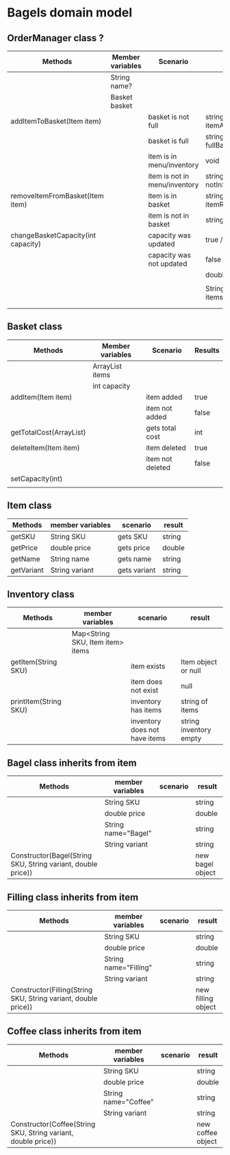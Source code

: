 # Bagels domain model 


## OrderManager class ?
| Methods                            | Member variables | Scenario                      | Result                    |
|------------------------------------|------------------|-------------------------------|---------------------------|
|                                    | String name?     |                               |                           |
|                                    | Basket basket    |                               |                           |
| addItemToBasket(Item item)         |                  | basket is not full            | string itemAddedMessage   |
|                                    |                  | basket is full                | string fullBasketMessage  |
|                                    |                  | item is in menu/inventory     | void                      |
|                                    |                  | item is not in menu/inventory | string notInStockMessage  |
| removeItemFromBasket(Item item)    |                  | item is in basket             | string itemRemovedMessage |
|                                    |                  | item is not in basket         | string errorMessage       |
| changeBasketCapacity(int capacity) |                  | capacity was updated          | true  /   string?         |
|                                    |                  | capacity was not updated      | false  /     string?      |
|                                    |                  |                               | double totalPrice         |
|                                    |                  |                               |                           |
|                                    |                  |                               | String itemsInInventory   |
|                                    |                  |                               |                           |
|                                    |                  |                               |                           |

## Basket class

| Methods                            | Member variables           | Scenario         | Results |
|------------------------------------|----------------------------|------------------|---------|
|                                    | ArrayList<Item item> items |                  |         |
|                                    | int capacity               |                  |         |
| addItem(Item item)                 |                            | item added       | true    |
|                                    |                            | item not added   | false   |
| getTotalCost(ArrayList<Item item>) |                            | gets total cost  | int     |
| deleteItem(Item item)              |                            | item deleted     | true    |
|                                    |                            | item not deleted | false   |
| setCapacity(int)                   |                            |                  |         |
|                                    |                            |                  |         |


## Item class

| Methods    | member variables | scenario     | result |
|------------|------------------|--------------|--------|
| getSKU     | String SKU       | gets SKU     | string |
| getPrice   | double price     | gets price   | double |
| getName    | String name      | gets name    | string |
| getVariant | String variant   | gets variant | string |

## Inventory class

| Methods               | member variables                 | scenario                      | result                 |
|-----------------------|----------------------------------|-------------------------------|------------------------|
|                       | Map<String SKU, Item item> items |                               |                        |
| getItem(String SKU)   |                                  | item exists                   | Item object or null    |
|                       |                                  | item does not exist           | null                   |
| printItem(String SKU) |                                  | inventory has items           | string of items        |
|                       |                                  | inventory does not have items | string inventory empty |


## Bagel class inherits from item


| Methods                                                      | member variables    | scenario | result           |
|--------------------------------------------------------------|---------------------|----------|------------------|
|                                                              | String SKU          |          | string           |
|                                                              | double price        |          | double           |
|                                                              | String name="Bagel" |          | string           |
|                                                              | String variant      |          | string           |
| Constructor(Bagel(String SKU, String variant, double price)) |                     |          | new bagel object |


## Filling class inherits from item

| Methods                                                        | member variables      | scenario | result             |
|----------------------------------------------------------------|-----------------------|----------|--------------------|
|                                                                | String SKU            |          | string             |
|                                                                | double price          |          | double             |
|                                                                | String name="Filling" |          | string             |
|                                                                | String variant        |          | string             |
| Constructor(Filling(String SKU, String variant, double price)) |                       |          | new filling object |

## Coffee class inherits from item

| Methods                                                       | member variables     | scenario | result            |
|---------------------------------------------------------------|----------------------|----------|-------------------|
|                                                               | String SKU           |          | string            |
|                                                               | double price         |          | double            |
|                                                               | String name="Coffee" |          | string            |
|                                                               | String variant       |          | string            |
| Constructor(Coffee(String SKU, String variant, double price)) |                      |          | new coffee object |